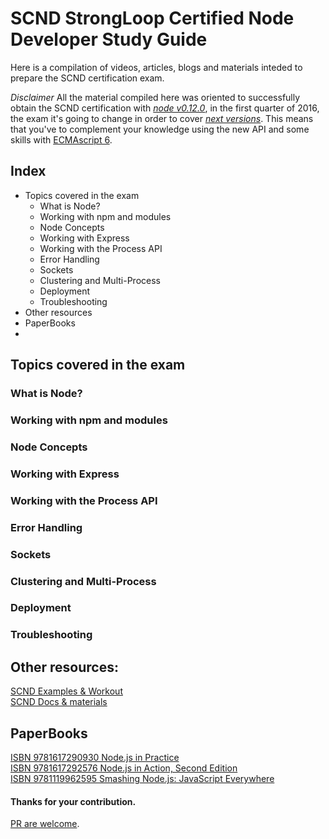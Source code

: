 # SCND StrongLoop Certified Node Developer Study Guide

Here is a compilation of videos, articles, blogs and materials inteded to prepare the SCND certification exam.

*Disclaimer* All the material compiled here was oriented to successfully obtain the SCND certification with [*node v0.12.0*](https://nodejs.org/docs/latest-v0.12.x/api/), in the first quarter of 2016, the exam it's going to change in order to cover [*next versions*](https://nodejs.org/dist/latest-v4.x/docs/api/). This means that you've to complement your knowledge using the new API and some skills with [ECMAscript 6](http://www.ecma-international.org/publications/standards/Ecma-262.htm).

## Index

* Topics covered in the exam
   * What is Node?
   * Working with npm and modules
   * Node Concepts
   * Working with Express
   * Working with the Process API
   * Error Handling
   * Sockets
   * Clustering and Multi-Process
   * Deployment
   * Troubleshooting
* Other resources
* PaperBooks
* 

## Topics covered in the exam


### What is Node?

### Working with npm and modules

### Node Concepts

### Working with Express

### Working with the Process API

### Error Handling

### Sockets

### Clustering and Multi-Process

### Deployment

### Troubleshooting
 

## Other resources:
[SCND Examples & Workout](https://github.com/wilk/node-certification "Node Certification")    
[SCND Docs & materials](https://github.com/rockbot/node-for-beginners "Node for Beginners")    

## PaperBooks
[ISBN 9781617290930 Node.js in Practice](http://www.manning.com/young/)    
[ISBN 9781617292576 Node.js in Action, Second Edition](http://www.manning.com/cantelon2/)    
[ISBN 9781119962595 Smashing Node.js: JavaScript Everywhere](http://eu.wiley.com/WileyCDA/WileyTitle/productCd-1119962595.html)



        

#### Thanks for your contribution.
[PR are welcome](https://help.github.com/articles/using-pull-requests/).
